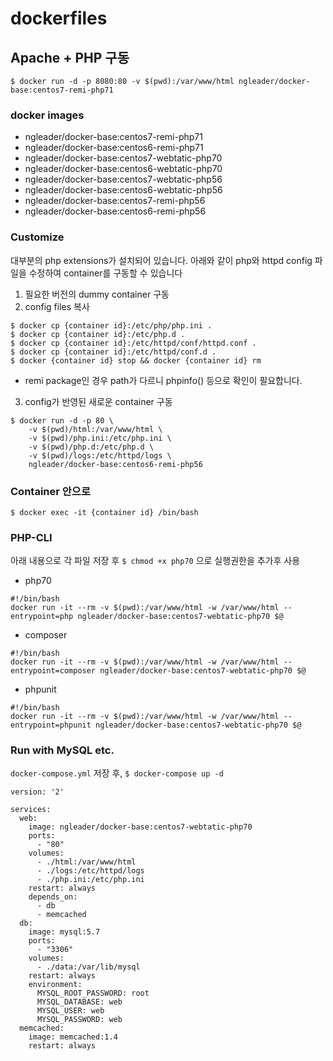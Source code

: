 # dockerfiles

## Apache + PHP 구동

```
$ docker run -d -p 8080:80 -v $(pwd):/var/www/html ngleader/docker-base:centos7-remi-php71
```
### docker images
- ngleader/docker-base:centos7-remi-php71
- ngleader/docker-base:centos6-remi-php71
- ngleader/docker-base:centos7-webtatic-php70
- ngleader/docker-base:centos6-webtatic-php70
- ngleader/docker-base:centos7-webtatic-php56
- ngleader/docker-base:centos6-webtatic-php56
- ngleader/docker-base:centos7-remi-php56
- ngleader/docker-base:centos6-remi-php56

### Customize
대부분의 php extensions가 설치되어 있습니다.
아래와 같이 php와 httpd config 파일을 수정하여 container를 구동할 수 있습니다

1. 필요한 버전의 dummy container 구동
2. config files 복사
```
$ docker cp {container id}:/etc/php/php.ini .
$ docker cp {container id}:/etc/php.d .
$ docker cp {container id}:/etc/httpd/conf/httpd.conf .
$ docker cp {container id}:/etc/httpd/conf.d .
$ docker {container id} stop && docker {container id} rm
```
* remi package인 경우 path가 다르니 phpinfo() 등으로 확인이 필요합니다.
3. config가 반영된 새로운 container 구동
```
$ docker run -d -p 80 \
    -v $(pwd)/html:/var/www/html \
    -v $(pwd)/php.ini:/etc/php.ini \
    -v $(pwd)/php.d:/etc/php.d \
    -v $(pwd)/logs:/etc/httpd/logs \
    ngleader/docker-base:centos6-remi-php56
```

### Container 안으로 
`$ docker exec -it {container id} /bin/bash`

### PHP-CLI 

아래 내용으로 각 파일 저장 후 `$ chmod +x php70` 으로 실행권한을 추가후 사용

- php70

```
#!/bin/bash
docker run -it --rm -v $(pwd):/var/www/html -w /var/www/html --entrypoint=php ngleader/docker-base:centos7-webtatic-php70 $@
```
- composer
```
#!/bin/bash
docker run -it --rm -v $(pwd):/var/www/html -w /var/www/html --entrypoint=composer ngleader/docker-base:centos7-webtatic-php70 $@
```
- phpunit
```
#!/bin/bash
docker run -it --rm -v $(pwd):/var/www/html -w /var/www/html --entrypoint=phpunit ngleader/docker-base:centos7-webtatic-php70 $@
```

### Run with MySQL etc.

`docker-compose.yml` 저장 후, `$ docker-compose up -d`
 
```
version: '2'

services:
  web:
    image: ngleader/docker-base:centos7-webtatic-php70
    ports:
      - "80"
    volumes:
      - ./html:/var/www/html
      - ./logs:/etc/httpd/logs
      - ./php.ini:/etc/php.ini
    restart: always
    depends_on:
      - db
      - memcached
  db:
    image: mysql:5.7
    ports:
      - "3306"
    volumes:
      - ./data:/var/lib/mysql
    restart: always
    environment:
      MYSQL_ROOT_PASSWORD: root
      MYSQL_DATABASE: web
      MYSQL_USER: web
      MYSQL_PASSWORD: web
  memcached:
    image: memcached:1.4
    restart: always
```
